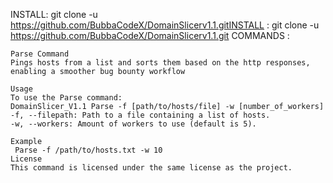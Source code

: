 INSTALL:
	git clone -u https://github.com/BubbaCodeX/DomainSlicerv1.1.gitINSTALL :
	git clone -u https://github.com/BubbaCodeX/DomainSlicerv1.1.git
COMMANDS :

    Parse Command
    Pings hosts from a list and sorts them based on the http responses,
	enabling a smoother bug bounty workflow

    Usage
    To use the Parse command:
    DomainSlicer_V1.1 Parse -f [path/to/hosts/file] -w [number_of_workers]
    -f, --filepath: Path to a file containing a list of hosts.
    -w, --workers: Amount of workers to use (default is 5).
    
    Example
     Parse -f /path/to/hosts.txt -w 10
    License
    This command is licensed under the same license as the project.



    
